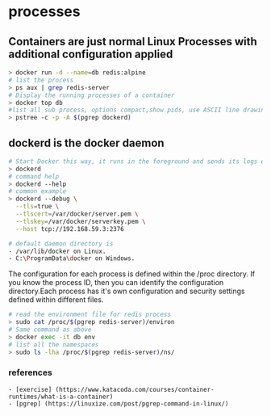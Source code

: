 # processes

## Containers are just normal Linux Processes with additional configuration applied

```bash
> docker run -d --name=db redis:alpine
# list the process
> ps aux | grep redis-server
# Display the running processes of a container
> docker top db
#list all sub process, options compact,show pids, use ASCII line drawing character
> pstree -c -p -A $(pgrep dockerd)
```

## dockerd is the docker daemon

```bash
# Start Docker this way, it runs in the foreground and sends its logs directly to your terminal.
> dockerd
# command help
> dockerd --help
# common example
> dockerd --debug \
  --tls=true \
  --tlscert=/var/docker/server.pem \
  --tlskey=/var/docker/serverkey.pem \
  --host tcp://192.168.59.3:2376

# default daemon directory is
- /var/lib/docker on Linux.
- C:\ProgramData\docker on Windows.
```

The configuration for each process is defined within the /proc directory. If you know the process ID, then you can identify the configuration directory.Each process has it's own configuration and security settings defined within different files.

```bash
# read the environment file for redis process
> sudo cat /proc/$(pgrep redis-server)/environ
# Same command as above
> docker exec -it db env
# list all the namespaces
> sudo ls -lha /proc/$(pgrep redis-server)/ns/

```

### references

    - [exercise] (https://www.katacoda.com/courses/container-runtimes/what-is-a-container)
    - [pgrep] (https://linuxize.com/post/pgrep-command-in-linux/)
